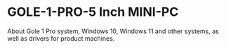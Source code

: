 # GOLE-1-PRO-5 Inch MINI-PC
About Gole 1 Pro system, Windows 10, Windows 11 and other systems, as well as drivers for product machines.
